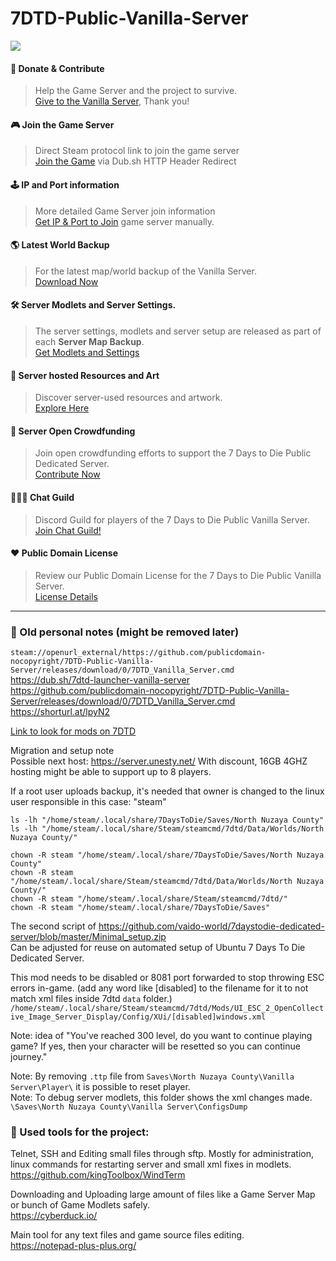 # 7DTD-Public-Vanilla-Server
![](https://boqsc.sparda88.site/image.png)
#### 💸 Donate & Contribute
> Help the Game Server and the project to survive.  
> [Give to the Vanilla Server](https://opencollective.com/7-days-to-die-public-server-wi/projects/7-days-to-die-public-dedicated/contribute/say-thank-you-70666/checkout?redirect=https://publicdomain-nocopyright.github.io/7DTD-Public-Vanilla-Server/splashscreen/Open-Collective-Post-Donation-Redirect-Handler.html?callback&tags=7DTD_in-game_Donate_Button), Thank you!

#### 🎮 Join the Game Server
> Direct Steam protocol link to join the game server   
 [Join the Game](https://dub.sh/7-Days-To-Die-Public-Server)
> via Dub.sh HTTP Header Redirect

#### 🕹️ IP and Port information
> More detailed Game Server join information  
> [Get IP & Port to Join](https://publicdomain-nocopyright.github.io/7DTD-Public-Vanilla-Server/get-join-information.html) game server manually.
#### 🌎 Latest World Backup
> For the latest map/world backup of the Vanilla Server.  
 [Download Now](https://github.com/publicdomain-nocopyright/7DTD-Vanilla-Public-Server-Map/releases)  

#### 🛠️ Server Modlets and Server Settings.
> The server settings, modlets and server setup are released as part of each **Server Map Backup**.  
> [Get Modlets and Settings](https://github.com/publicdomain-nocopyright/7DTD-Vanilla-Public-Server-Map/releases)

#### 🎨 Server hosted Resources and Art
> Discover server-used resources and artwork.  
> [Explore Here](https://github.com/publicdomain-nocopyright/7DTD-Public-Vanilla-Server/releases)

#### 👤 Server Open Crowdfunding
> Join open crowdfunding efforts to support the 7 Days to Die Public Dedicated Server.  
> [Contribute Now](https://opencollective.com/7-days-to-die-public-server-wi/projects/7-days-to-die-public-dedicated)

#### 🙋🏻‍♂️ Chat Guild
> Discord Guild for players of the 7 Days to Die Public Vanilla Server.  
> [Join Chat Guild!](https://discord.com/invite/uJxahJdzzS)

#### ❤️ Public Domain License
> Review our Public Domain License for the 7 Days to Die Public Vanilla Server.  
> [License Details](https://github.com/publicdomain-nocopyright/7DTD-Public-Vanilla-Server/blob/main/LICENSE)


---

### 📝 Old personal notes (might be removed later)
`steam://openurl_external/https://github.com/publicdomain-nocopyright/7DTD-Public-Vanilla-Server/releases/download/0/7DTD_Vanilla_Server.cmd`  
https://dub.sh/7dtd-launcher-vanilla-server  
https://github.com/publicdomain-nocopyright/7DTD-Public-Vanilla-Server/releases/download/0/7DTD_Vanilla_Server.cmd  
https://shorturl.at/lpyN2  


[Link to look for mods on 7DTD](https://www.google.com/search?q=more+zombies+infestation+site%3Ahttps%3A%2F%2Fwww.nexusmods.com%2F7daystodie%2Fmods%2F+OR+site%3Ahttps%3A%2F%2F7daystodiemods.com%2F+-site%3Ahttps%3A%2F%2Fwww.nexusmods.com%2F7daystodie%2Fmods%2Ftoprecent%2F++-site%3Ahttps%3A%2F%2Fwww.nexusmods.com%2F7daystodie%2Fmods%2Ftop+-site%3Ahttps%3A%2F%2Fwww.nexusmods.com%2F7daystodie%2Fmods%2Ftopalltime&sca_esv=c815caab5ae43dfb&sca_upv=1&sxsrf=ACQVn08NHSzgD2pOBkv-FpbdsIcl3SwIbw%3A1712991462623&ei=5iwaZtfOJaeHxc8PrZykyA0&ved=0ahUKEwjX2Ye9zr6FAxWnQ_EDHS0OCdkQ4dUDCBA&uact=5&oq=more+zombies+infestation+site%3Ahttps%3A%2F%2Fwww.nexusmods.com%2F7daystodie%2Fmods%2F+OR+site%3Ahttps%3A%2F%2F7daystodiemods.com%2F+-site%3Ahttps%3A%2F%2Fwww.nexusmods.com%2F7daystodie%2Fmods%2Ftoprecent%2F++-site%3Ahttps%3A%2F%2Fwww.nexusmods.com%2F7daystodie%2Fmods%2Ftop+-site%3Ahttps%3A%2F%2Fwww.nexusmods.com%2F7daystodie%2Fmods%2Ftopalltime&gs_lp=Egxnd3Mtd2l6LXNlcnAilwJtb3JlIHpvbWJpZXMgaW5mZXN0YXRpb24gc2l0ZTpodHRwczovL3d3dy5uZXh1c21vZHMuY29tLzdkYXlzdG9kaWUvbW9kcy8gT1Igc2l0ZTpodHRwczovLzdkYXlzdG9kaWVtb2RzLmNvbS8gLXNpdGU6aHR0cHM6Ly93d3cubmV4dXNtb2RzLmNvbS83ZGF5c3RvZGllL21vZHMvdG9wcmVjZW50LyAgLXNpdGU6aHR0cHM6Ly93d3cubmV4dXNtb2RzLmNvbS83ZGF5c3RvZGllL21vZHMvdG9wIC1zaXRlOmh0dHBzOi8vd3d3Lm5leHVzbW9kcy5jb20vN2RheXN0b2RpZS9tb2RzL3RvcGFsbHRpbWVIAFAAWABwAHgAkAEAmAEAoAEAqgEAuAEDyAEA-AEB-AECmAIAoAIAmAMAkgcAoAcA&sclient=gws-wiz-serp#ip=1)

Migration and setup note  
Possible next host: https://server.unesty.net/
With discount, 16GB 4GHZ hosting might be able to support up to 8 players.  

If a root user uploads backup, it's needed that owner is changed to the linux user responsible in this case: "steam"  
```
ls -lh "/home/steam/.local/share/7DaysToDie/Saves/North Nuzaya County"
ls -lh "/home/steam/.local/share/Steam/steamcmd/7dtd/Data/Worlds/North Nuzaya County/"

chown -R steam "/home/steam/.local/share/7DaysToDie/Saves/North Nuzaya County"
chown -R steam "/home/steam/.local/share/Steam/steamcmd/7dtd/Data/Worlds/North Nuzaya County/"
chown -R steam "/home/steam/.local/share/Steam/steamcmd/7dtd/"
chown -R steam "/home/steam/.local/share/7DaysToDie/Saves"

```
The second script of https://github.com/vaido-world/7daystodie-dedicated-server/blob/master/Minimal_setup.zip  
Can be adjusted for reuse on automated setup of Ubuntu 7 Days To Die Dedicated Server.  

This mod needs to be disabled or 8081 port forwarded to stop throwing ESC errors in-game. (add any word like [disabled] to the filename for it to not match xml files inside 7dtd `data` folder.)  
`
/home/steam/.local/share/Steam/steamcmd/7dtd/Mods/UI_ESC_2_OpenCollective_Image_Server_Display/Config/XUi/[disabled]windows.xml
`

Note: idea of "You've reached 300 level, do you want to continue playing game? If yes, then your character will be resetted so you can continue journey." 

Note: By removing `.ttp` file from `Saves\North Nuzaya County\Vanilla Server\Player\` it is possible to reset player.  
Note: To debug server modlets, this folder shows the xml changes made. `\Saves\North Nuzaya County\Vanilla Server\ConfigsDump`  


### 💼 Used tools for the project:   
Telnet, SSH and Editing small files through sftp. Mostly for administration, linux commands for restarting server and small xml fixes in modlets. 
https://github.com/kingToolbox/WindTerm

Downloading and Uploading large amount of files like a Game Server Map or bunch of Game Modlets safely.  
https://cyberduck.io/

Main tool for any text files and game source files editing.  
https://notepad-plus-plus.org/

